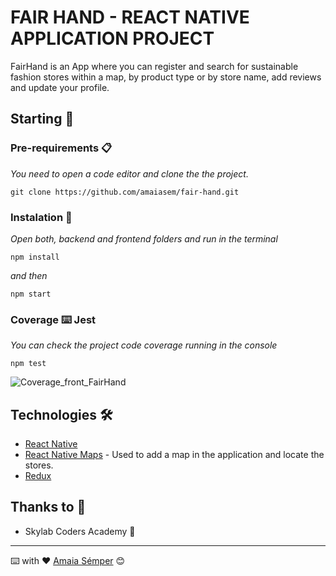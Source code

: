 
# FAIR HAND - REACT NATIVE APPLICATION PROJECT

FairHand is an App where you can register and search for sustainable fashion stores within a map, by product type or by store name, add reviews and update your profile.

## Starting 🚀

### Pre-requirements 📋

_You need to open a code editor and clone the the project._

```
git clone https://github.com/amaiasem/fair-hand.git
```

### Instalation 🔧

_Open both, backend and frontend folders and run in the terminal_

```
npm install
```

_and then_

```
npm start
```


### Coverage ⌨️ Jest

_You can check the project code coverage running in the console_

```
npm test
```

![Coverage_front_FairHand](https://user-images.githubusercontent.com/34269801/113022690-26a5a580-9185-11eb-9ef8-fa18a109cd27.PNG)




## Technologies 🛠️

* [React Native](https://reactnative.dev/) 
* [React Native Maps](https://github.com/react-native-maps/react-native-maps) - Used to add a map in the application and locate the stores.
* [Redux](https://redux.js.org/)


## Thanks to 🎁

* Skylab Coders Academy 📢




---
⌨️ with ❤️ [Amaia Sémper](https://github.com/amaiasem) 😊
